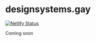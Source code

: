 # designsystems.gay

[![Netlify Status](https://api.netlify.com/api/v1/badges/00513d73-acff-4613-8f0d-e21fe6485cd0/deploy-status)](https://app.netlify.com/sites/designsystemsgay/deploys)

Coming soon
